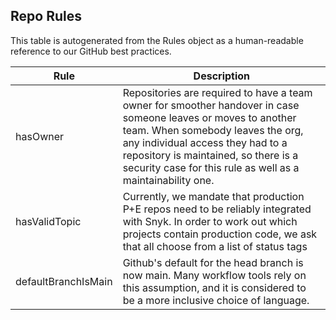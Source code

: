 
## Repo Rules

This table is autogenerated from the Rules object as a human-readable reference to our GitHub best practices.

| Rule | Description |
|---|---|
| hasOwner | Repositories are required to have a team owner for smoother handover in case someone leaves or moves to another team. When somebody leaves the org, any individual access they had to a repository is maintained, so there is a security case for this rule as well as a maintainability one. |
| hasValidTopic | Currently, we mandate that production P+E repos need to be reliably integrated with Snyk. In order to work out which projects contain production code, we ask that all choose from a list of status tags |
| defaultBranchIsMain | Github's default for the head branch is now main. Many workflow tools rely on this assumption, and it is considered to be a more inclusive choice of language. |